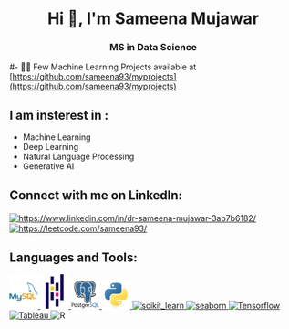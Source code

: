 
<h1 align="center">Hi 👋, I'm Sameena Mujawar</h1>
<h3 align="center">MS in Data Science</h3>

#- 👨‍💻 Few Machine Learning Projects available at  [https://github.com/sameena93/myprojects](https://github.com/sameena93/myprojects)

<h2>I am insterest in :</h2>
<ul>
  <li>Machine Learning</li>
  <li>Deep Learning</li>
<li>Natural Language Processing</li>
<li>Generative AI</li>
</ul>

<h2 align="left">Connect with me on LinkedIn:</h2>
<p align="left">
<a href="https://www.linkedin.com/in/dr-sameena-mujawar/" target="blank"><img align="center" src="https://raw.githubusercontent.com/rahuldkjain/github-profile-readme-generator/master/src/images/icons/Social/linked-in-alt.svg" alt="https://www.linkedin.com/in/dr-sameena-mujawar-3ab7b6182/" height="30" width="40" /></a>
<a href="https://leetcode.com/u/sameena93/" target="blank"><img align="center" src="https://raw.githubusercontent.com/rahuldkjain/github-profile-readme-generator/master/src/images/icons/Social/leet-code.svg" alt="https://leetcode.com/sameena93/" height="30" width="40" /></a>
</p>

<h2 align="left">Languages and Tools:</h2>
<p align="left"> <a href="https://www.mysql.com/" target="_blank" rel="noreferrer"> <img src="https://raw.githubusercontent.com/devicons/devicon/master/icons/mysql/mysql-original-wordmark.svg" alt="mysql" width="50" height="60"/> </a> 
  <a href="https://pandas.pydata.org/" target="_blank" rel="noreferrer"> <img src="https://raw.githubusercontent.com/devicons/devicon/2ae2a900d2f041da66e950e4d48052658d850630/icons/pandas/pandas-original.svg" alt="pandas" width="50" height="60"/> </a> 
  <a href="https://www.postgresql.org" target="_blank" rel="noreferrer"> <img src="https://raw.githubusercontent.com/devicons/devicon/master/icons/postgresql/postgresql-original-wordmark.svg" alt="postgresql" width="50" height="50"/> </a> <a href="https://www.python.org" target="_blank" rel="noreferrer"> <img src="https://raw.githubusercontent.com/devicons/devicon/master/icons/python/python-original.svg" alt="python" width="50" height="50"/> </a> <a href="https://scikit-learn.org/" target="_blank" rel="noreferrer"> <img src="https://upload.wikimedia.org/wikipedia/commons/0/05/Scikit_learn_logo_small.svg" alt="scikit_learn" width="50" height="60"/> </a>
  <a href="https://seaborn.pydata.org/" target="_blank" rel="noreferrer"> <img src="https://seaborn.pydata.org/_images/logo-mark-lightbg.svg" alt="seaborn" width="50" height="60"/> </a>
  <a href="https://www.tensorflow.org/" target="_blank" rel="noreferrer"> <img src="https://upload.wikimedia.org/wikipedia/commons/2/2d/Tensorflow_logo.svg" alt="Tensorflow" width="50" height="60"/> </a> 
    <a href="https://www.tableau.com/products/tableau" target="_blank" rel="noreferrer"> <img src="https://upload.wikimedia.org/wikipedia/commons/0/01/Tableau_Software_Logo_Small.png" alt="Tableau" width="100" height="60"/> </a
     <a href="https://www.r-project.org/" target="_blank" rel="noreferrer"> <img src="https://upload.wikimedia.org/wikipedia/commons/1/1b/R_logo.svg" alt="R" width="60" height="60"/> </a
  
</p>




